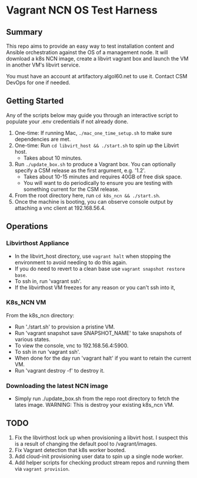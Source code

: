 # Vagrant NCN OS Test Harness

## Summary

This repo aims to provide an easy way to test installation content and Ansible orchestration against the OS of a management node.
It will download a k8s NCN image, create a libvirt vagrant box and launch the VM in another VM's libvirt service.

You must have an account at artifactory.algol60.net to use it. Contact CSM DevOps for one if needed.

## Getting Started

Any of the scripts below may guide you through an interactive script to populate your .env credentials if not already done.

1. One-time: If running Mac, `./mac_one_time_setup.sh` to make sure dependencies are met.
1. One-time: Run `cd libvirt_host && ./start.sh` to spin up the Libvirt host.
    - Takes about 10 minutes.
1. Run `./update_box.sh` to produce a Vagrant box. You can optionally specify a CSM release as the first argument, e.g. '1.2'.
    - Takes about 10-15 minutes and requires 40GB of free disk space.
    - You will want to do periodically to ensure you are testing with something current for the CSM release.
1. From the root directory here, run `cd k8s_ncn && ./start.sh`.
1. Once the machine is booting, you can observe console output by attaching a vnc client at 192.168.56.4.

## Operations

### Libvirthost Appliance

- In the libvirt_host directory, use `vagrant halt` when stopping the environment to avoid needing to do this again.
- If you do need to revert to a clean base use `vagrant snapshot restore base`.
- To ssh in, run 'vagrant ssh'.
- If the libvirthost VM freezes for any reason or you can't ssh into it, 

### K8s_NCN VM

From the k8s_ncn directory:

- Run './start.sh' to provision a pristine VM.
- Run 'vagrant snapshot save SNAPSHOT_NAME' to take snapshots of various states.
- To view the console, vnc to 192.168.56.4:5900.
- To ssh in run 'vagrant ssh'.
- When done for the day run 'vagrant halt' if you want to retain the current VM.
- Run 'vagrant destroy -f' to destroy it.

### Downloading the latest NCN image

- Simply run ./update_box.sh from the repo root directory to fetch the lates image. WARNING: This is destroy your existing k8s_ncn VM.

## TODO

1. Fix the libvirthost lock up when provisioning a libvirt host. I suspect this is a result of changing the default pool to /vagrant/images.
1. Fix Vagrant detection that k8s worker booted.
1. Add cloud-init provisioning user data to spin up a single node worker.
1. Add helper scripts for checking product stream repos and running them via `vagrant provision`.
